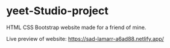 # yeet-Studio-project
HTML CSS Bootstrap website made for a friend of mine.

Live preview of website: https://sad-lamarr-a6ad88.netlify.app/
